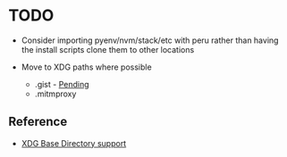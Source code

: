 # TODO

- Consider importing pyenv/nvm/stack/etc with peru rather than having the install
  scripts clone them to other locations
- Move to XDG paths where possible

    - .gist - [Pending](https://github.com/defunkt/gist/pull/189)
    - .mitmproxy

## Reference

- [XDG Base Directory support](https://wiki.archlinux.org/index.php/XDG_Base_Directory_support)
